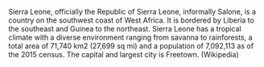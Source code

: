 Sierra Leone, officially the Republic of Sierra Leone, informally Salone, is a country on the southwest coast of West Africa. It is bordered by Liberia to the southeast and Guinea to the northeast. Sierra Leone has a tropical climate with a diverse environment ranging from savanna to rainforests, a total area of 71,740 km2 (27,699 sq mi) and a population of 7,092,113 as of the 2015 census. The capital and largest city is Freetown. (Wikipedia)

